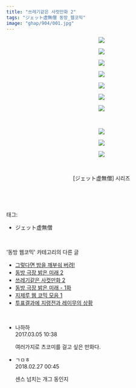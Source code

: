 ```yaml
---
title: "쓰레기같은 사컷만화 2"
tags: "ジェット虚無僧 동방_웹코믹"
image: "ghap/904/001.jpg"
---
```

<div class="article">
<p style="text-align: center; clear: none; float: none;"><img src="{{ site.nasurl }}/ghap/904/001.jpg"/></p>
<p style="text-align: center; clear: none; float: none;"><img src="{{ site.nasurl }}/ghap/904/002.jpg"/></p>
<p style="text-align: center; clear: none; float: none;"><img src="{{ site.nasurl }}/ghap/904/003.jpg"/></p>
<p style="text-align: center; clear: none; float: none;"><img src="{{ site.nasurl }}/ghap/904/004.jpg"/></p>
<p style="text-align: center; clear: none; float: none;"><img src="{{ site.nasurl }}/ghap/904/005.jpg"/></p>
<p style="text-align: center; clear: none; float: none;"><img src="{{ site.nasurl }}/ghap/904/006.jpg"/></p>
<p style="text-align: center; clear: none; float: none;"><img src="{{ site.nasurl }}/ghap/904/007.jpg"/></p>
<p style="text-align: center; clear: none; float: none;"><br/></p>
<p style="text-align: center; clear: none; float: none;"><img src="{{ site.nasurl }}/ghap/904/008.jpg"/></p>
<p style="text-align: center; clear: none; float: none;"><img src="{{ site.nasurl }}/ghap/904/009.jpg"/></p>
<p style="text-align: center; clear: none; float: none;"><img src="{{ site.nasurl }}/ghap/904/010.jpg"/></p>
<p style="text-align: center; clear: none; float: none;"><br/></p>
<p style="text-align: center; clear: none; float: none;">[ジェット虚無僧] 시리즈</p>
<p><br/></p>
</div><br/>
<div class="tagTrail">
<p>태그: </p>
<ul>
<li>ジェット虚無僧</li>
</ul>
</div><br/>
<div class="another">
<p>'동방 웹코믹' 카테고리의 다른 글</p>
<ul>
<li><a href="/2016-07-19-ghap_936">그렇다면 밤을 깨부숴 버려!</a></li>
<li><a href="/2016-07-17-ghap_914">동방 극장 밝은 미래 2</a></li>
<li><a href="/2016-07-17-ghap_904">쓰레기같은 사컷만화 2</a></li>
<li><a href="/2016-07-15-ghap_879">동방 극장 밝은 미래 - 1화</a></li>
<li><a href="/2016-07-15-ghap_876">지제루 웹 코믹 모음 1</a></li>
<li><a href="/2016-07-15-ghap_871">투표결과에 지령전과 레이무의 상황</a></li>
</ul>
</div><br/>
<div class="cb_module cb_fluid">
<div class="cb_wrt cb_profile">
<div class="comment">
<ul>
<li class="cb_thumb_off" id="comment14931694">
<div class="cb_comment_area">
<div class="cb_info_area">
<div class="cb_section">
<span class="cb_nick_name">나하하</span>
</div>
<div class="cb_section">
<span class="cb_date">2017.03.05 10:38 </span>
</div>
</div>
<div class="cb_dsc_comment">
<p class="cb_dsc">
											여러가지로 츠코미를 걸고 싶은 만화다.
										</p>
</div>
</div></li>
<li class="cb_thumb_off" id="comment15207643">
<div class="cb_comment_area">
<div class="cb_info_area">
<div class="cb_section">
<span class="cb_nick_name">ㄱㅁㅎ</span>
</div>
<div class="cb_section">
<span class="cb_date">2018.02.27 00:45 </span>
</div>
</div>
<div class="cb_dsc_comment">
<p class="cb_dsc">
											센스 넘치는 개그 동인지
										</p>
</div>
</div></li>
</ul>
</div>
</div><!-- commentList close -->
</div><br/>
